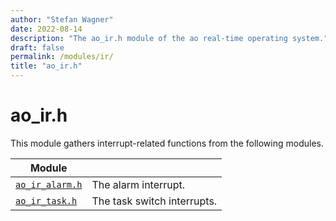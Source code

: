```yaml
---
author: "Stefan Wagner"
date: 2022-08-14
description: "The ao_ir.h module of the ao real-time operating system."
draft: false
permalink: /modules/ir/
title: "ao_ir.h"
---
```


# ao_ir.h

This module gathers interrupt-related functions from the following modules.

| Module | |
|--------|-|
| [`ao_ir_alarm.h`](ir-alarm.md) | The alarm interrupt. |
| [`ao_ir_task.h`](ir-task.md) | The task switch interrupts. |
